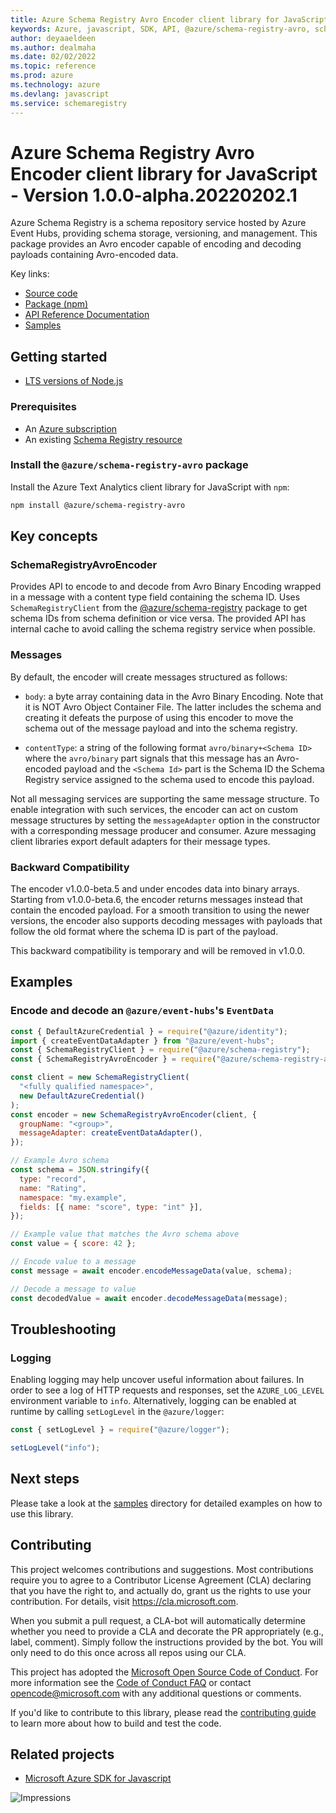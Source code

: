 ```yaml
---
title: Azure Schema Registry Avro Encoder client library for JavaScript
keywords: Azure, javascript, SDK, API, @azure/schema-registry-avro, schemaregistry
author: deyaaeldeen
ms.author: dealmaha
ms.date: 02/02/2022
ms.topic: reference
ms.prod: azure
ms.technology: azure
ms.devlang: javascript
ms.service: schemaregistry
---
```

# Azure Schema Registry Avro Encoder client library for JavaScript - Version 1.0.0-alpha.20220202.1 


Azure Schema Registry is a schema repository service hosted by Azure Event Hubs,
providing schema storage, versioning, and management. This package provides an
Avro encoder capable of encoding and decoding payloads containing
Avro-encoded data.

Key links:

- [Source code](https://github.com/Azure/azure-sdk-for-js/tree/main/sdk/schemaregistry/schema-registry-avro)
- [Package (npm)](https://www.npmjs.com/package/@azure/schema-registry-avro)
- [API Reference Documentation](https://docs.microsoft.com/javascript/api/@azure/schema-registry-avro)
- [Samples](https://github.com/Azure/azure-sdk-for-js/tree/main/sdk/schemaregistry/schema-registry-avro/samples)

## Getting started

- [LTS versions of Node.js](https://nodejs.org/about/releases/)

### Prerequisites

- An [Azure subscription][azure_sub]
- An existing [Schema Registry resource](https://aka.ms/schemaregistry)

### Install the `@azure/schema-registry-avro` package

Install the Azure Text Analytics client library for JavaScript with `npm`:

```bash
npm install @azure/schema-registry-avro
```

## Key concepts

### SchemaRegistryAvroEncoder

Provides API to encode to and decode from Avro Binary Encoding wrapped in a message
with a content type field containing the schema ID. Uses
`SchemaRegistryClient` from the [@azure/schema-registry](https://www.npmjs.com/package/@azure/schema-registry) package
to get schema IDs from schema definition or vice versa. The provided API has internal cache to avoid calling the schema registry service when possible.

### Messages

By default, the encoder will create messages structured as follows:

- `body`: a byte array containing data in the Avro Binary Encoding. Note that it
  is NOT Avro Object Container File. The latter includes the schema and creating
  it defeats the purpose of using this encoder to move the schema out of the
  message payload and into the schema registry.

- `contentType`: a string of the following format `avro/binary+<Schema ID>` where
  the `avro/binary` part signals that this message has an Avro-encoded payload
  and the `<Schema Id>` part is the Schema ID the Schema Registry service assigned
  to the schema used to encode this payload.

Not all messaging services are supporting the same message structure. To enable
integration with such services, the encoder can act on custom message structures
by setting the `messageAdapter` option in the constructor with a corresponding
message producer and consumer. Azure messaging client libraries export default
adapters for their message types.

### Backward Compatibility

The encoder v1.0.0-beta.5 and under encodes data into binary arrays. Starting from
v1.0.0-beta.6, the encoder returns messages instead that contain the encoded payload.
For a smooth transition to using the newer versions, the encoder also supports
decoding messages with payloads that follow the old format where the schema ID
is part of the payload.

This backward compatibility is temporary and will be removed in v1.0.0.

## Examples

### Encode and decode an `@azure/event-hubs`'s `EventData`

```javascript
const { DefaultAzureCredential } = require("@azure/identity");
import { createEventDataAdapter } from "@azure/event-hubs";
const { SchemaRegistryClient } = require("@azure/schema-registry");
const { SchemaRegistryAvroEncoder } = require("@azure/schema-registry-avro");

const client = new SchemaRegistryClient(
  "<fully qualified namespace>",
  new DefaultAzureCredential()
);
const encoder = new SchemaRegistryAvroEncoder(client, {
  groupName: "<group>",
  messageAdapter: createEventDataAdapter(),
});

// Example Avro schema
const schema = JSON.stringify({
  type: "record",
  name: "Rating",
  namespace: "my.example",
  fields: [{ name: "score", type: "int" }],
});

// Example value that matches the Avro schema above
const value = { score: 42 };

// Encode value to a message
const message = await encoder.encodeMessageData(value, schema);

// Decode a message to value
const decodedValue = await encoder.decodeMessageData(message);
```

## Troubleshooting

### Logging

Enabling logging may help uncover useful information about failures. In order to
see a log of HTTP requests and responses, set the `AZURE_LOG_LEVEL` environment
variable to `info`. Alternatively, logging can be enabled at runtime by calling
`setLogLevel` in the `@azure/logger`:

```javascript
const { setLogLevel } = require("@azure/logger");

setLogLevel("info");
```

## Next steps

Please take a look at the
[samples](https://github.com/Azure/azure-sdk-for-js/tree/main/sdk/schemaregistry/schema-registry-avro/samples)
directory for detailed examples on how to use this library.

## Contributing

This project welcomes contributions and suggestions. Most contributions require
you to agree to a Contributor License Agreement (CLA) declaring that you have
the right to, and actually do, grant us the rights to use your contribution. For
details, visit https://cla.microsoft.com.

When you submit a pull request, a CLA-bot will automatically determine whether
you need to provide a CLA and decorate the PR appropriately (e.g., label,
comment). Simply follow the instructions provided by the bot. You will only need
to do this once across all repos using our CLA.

This project has adopted the [Microsoft Open Source Code of
Conduct](https://opensource.microsoft.com/codeofconduct/). For more information
see the [Code of Conduct
FAQ](https://opensource.microsoft.com/codeofconduct/faq/) or contact
[opencode@microsoft.com](mailto:opencode@microsoft.com) with any additional
questions or comments.

If you'd like to contribute to this library, please read the [contributing
guide](https://github.com/Azure/azure-sdk-for-js/blob/main/CONTRIBUTING.md) to
learn more about how to build and test the code.

## Related projects

- [Microsoft Azure SDK for Javascript](https://github.com/Azure/azure-sdk-for-js)

![Impressions](https://azure-sdk-impressions.azurewebsites.net/api/impressions/azure-sdk-for-js%2Fsdk%2Fschemaregistry%2Fschema-registry-avro%2FREADME.png)

[azure_cli]: https://docs.microsoft.com/cli/azure
[azure_sub]: https://azure.microsoft.com/free/
[azure_portal]: https://portal.azure.com
[azure_identity]: https://github.com/Azure/azure-sdk-for-js/tree/main/sdk/identity/identity
[defaultazurecredential]: https://github.com/Azure/azure-sdk-for-js/tree/main/sdk/identity/identity#defaultazurecredential

